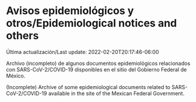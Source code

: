 # Avisos epidemiológicos y otros/Epidemiological notices and others

Última actualización/Last update: 2022-02-20T20:17:46-06:00

Archivo (incompleto) de algunos documentos epidemiológicos relacionados con SARS-CoV-2/COVID-19 disponibles en el sitio del Gobierno Federal de México.

(Incomplete) Archive of some epidemiological documents related to SARS-CoV-2/COVID-19 available in the site of the Mexican Federal Government.
